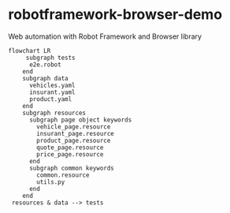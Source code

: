 # robotframework-browser-demo
Web automation with Robot Framework and Browser library

```mermaid
flowchart LR
     subgraph tests
      e2e.robot
    end
    subgraph data
      vehicles.yaml
      insurant.yaml
      product.yaml
    end
    subgraph resources
      subgraph page object keywords
        vehicle_page.resource
        insurant_page.resource
        product_page.resource
        quote_page.resource
        price_page.resource
      end
      subgraph common keywords
        common.resource
        utils.py
      end
    end
 resources & data --> tests
```
